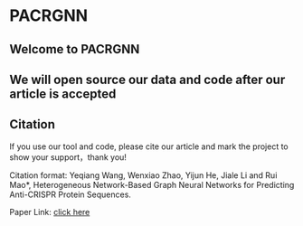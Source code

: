 # PACRGNN

## Welcome to PACRGNN

## We will open source our data and code after our article is accepted

## Citation 

If you use our tool and code, please cite our article and mark the project to show your support，thank you!

Citation format: Yeqiang Wang, Wenxiao Zhao, Yijun He, Jiale Li and Rui Mao*, Heterogeneous Network-Based Graph Neural Networks for Predicting Anti-CRISPR Protein Sequences.

Paper Link: [click here](https://your_article_link)
